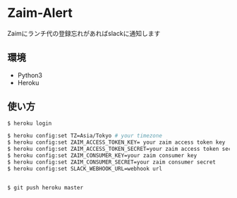 # Zaim-Alert

Zaimにランチ代の登録忘れがあればslackに通知します

## 環境

- Python3
- Heroku

## 使い方

```sh
$ heroku login

$ heroku config:set TZ=Asia/Tokyo # your timezone
$ heroku config:set ZAIM_ACCESS_TOKEN_KEY= your zaim access token key
$ heroku config:set ZAIM_ACCESS_TOKEN_SECRET=your zaim access token secret
$ heroku config:set ZAIM_CONSUMER_KEY=your zaim consumer key
$ heroku config:set ZAIM_CONSUMER_SECRET=your zaim consumer secret
$ heroku config:set SLACK_WEBHOOK_URL=webhook url


$ git push heroku master

```